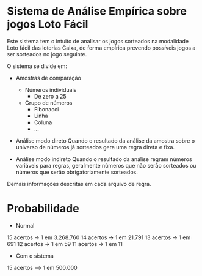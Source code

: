 # Sistema de Análise Empírica sobre jogos Loto Fácil

Este sistema tem o intuito de analisar os jogos sorteados na modalidade Loto fácil das loterias Caixa, de forma empírica prevendo possíveis jogos a ser sorteados no jogo seguinte.

O sistema se divide em:

- Amostras de comparação
	- Números individuais
		- De zero a 25
	- Grupo de números
		- Fibonacci
		- Linha
		- Coluna
		- ...

- Análise modo direto
	Quando o resultado da análise da amostra sobre o universo de números já sorteados gera uma regra direta e fixa.

- Análise modo indireto
	Quando o resultado da análise regram números variáveis para regras, geralmente números que não serão sorteados ou números que serão obrigatoriamente sorteados.

Demais informações descritas em cada arquivo de regra.

# Probabilidade

- Normal

15 acertos -> 1 em 3.268.760
14 acertos -> 1 em 21.791
13 acertos -> 1 em 691
12 acertos -> 1 em 59
11 acertos -> 1 em 11


- Com o sistema

15 acertos –> 1 em 500.000
